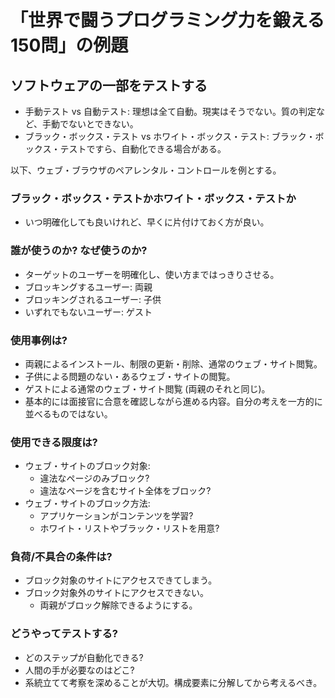 # 「世界で闘うプログラミング力を鍛える150問」の例題

## ソフトウェアの一部をテストする

* 手動テスト vs 自動テスト: 理想は全て自動。現実はそうでない。質の判定など、手動でないとできない。
* ブラック・ボックス・テスト vs ホワイト・ボックス・テスト: ブラック・ボックス・テストですら、自動化できる場合がある。

以下、ウェブ・ブラウザのペアレンタル・コントロールを例とする。

### ブラック・ボックス・テストかホワイト・ボックス・テストか

* いつ明確化しても良いけれど、早くに片付けておく方が良い。

### 誰が使うのか? なぜ使うのか?

* ターゲットのユーザーを明確化し、使い方まではっきりさせる。
* ブロッキングするユーザー: 両親
* ブロッキングされるユーザー: 子供
* いずれでもないユーザー: ゲスト

### 使用事例は?

* 両親によるインストール、制限の更新・削除、通常のウェブ・サイト閲覧。
* 子供による問題のない・あるウェブ・サイトの閲覧。
* ゲストによる通常のウェブ・サイト閲覧 (両親のそれと同じ)。
* 基本的には面接官に合意を確認しながら進める内容。自分の考えを一方的に並べるものではない。

### 使用できる限度は?

* ウェブ・サイトのブロック対象:
  * 違法なページのみブロック?
  * 違法なページを含むサイト全体をブロック?
* ウェブ・サイトのブロック方法:
  * アプリケーションがコンテンツを学習?
  * ホワイト・リストやブラック・リストを用意?

### 負荷/不具合の条件は?

* ブロック対象のサイトにアクセスできてしまう。
* ブロック対象外のサイトにアクセスできない。
  * 両親がブロック解除できるようにする。

### どうやってテストする?

* どのステップが自動化できる?
* 人間の手が必要なのはどこ?
* 系統立てて考察を深めることが大切。構成要素に分解してから考えるべき。
